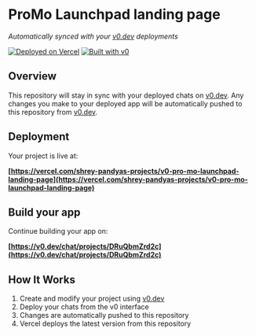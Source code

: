 # ProMo Launchpad landing page

*Automatically synced with your [v0.dev](https://v0.dev) deployments*

[![Deployed on Vercel](https://img.shields.io/badge/Deployed%20on-Vercel-black?style=for-the-badge&logo=vercel)](https://vercel.com/shrey-pandyas-projects/v0-pro-mo-launchpad-landing-page)
[![Built with v0](https://img.shields.io/badge/Built%20with-v0.dev-black?style=for-the-badge)](https://v0.dev/chat/projects/DRuQbmZrd2c)

## Overview

This repository will stay in sync with your deployed chats on [v0.dev](https://v0.dev).
Any changes you make to your deployed app will be automatically pushed to this repository from [v0.dev](https://v0.dev).

## Deployment

Your project is live at:

**[https://vercel.com/shrey-pandyas-projects/v0-pro-mo-launchpad-landing-page](https://vercel.com/shrey-pandyas-projects/v0-pro-mo-launchpad-landing-page)**

## Build your app

Continue building your app on:

**[https://v0.dev/chat/projects/DRuQbmZrd2c](https://v0.dev/chat/projects/DRuQbmZrd2c)**

## How It Works

1. Create and modify your project using [v0.dev](https://v0.dev)
2. Deploy your chats from the v0 interface
3. Changes are automatically pushed to this repository
4. Vercel deploys the latest version from this repository
